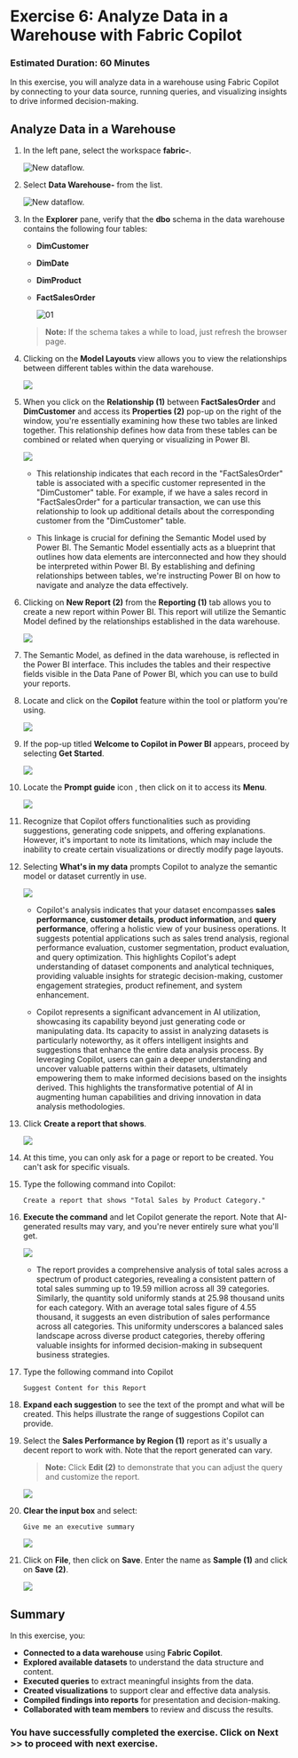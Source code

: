 # Exercise 6: Analyze Data in a Warehouse with Fabric Copilot

### Estimated Duration: 60 Minutes

In this exercise, you will analyze data in a warehouse using Fabric Copilot by connecting to your data source, running queries, and visualizing insights to drive informed decision-making. 

## Analyze Data in a Warehouse

1. In the left pane, select the workspace **fabric-<inject key="DeploymentID" enableCopy="false"/>**.

   ![New dataflow.](./Images/26.png)
 
1. Select **Data Warehouse-<inject key="DeploymentID" enableCopy="false"/>** from the list.

   ![New dataflow.](./Images/33.png)

1. In the **Explorer** pane, verify that the **dbo** schema in the data warehouse contains the following four tables:
   
   - **DimCustomer**

   - **DimDate**

   - **DimProduct**

   - **FactSalesOrder**

      ![01](./Images/02/Pg4-T2-S9.png)  

    > **Note:** If the schema takes a while to load, just refresh the browser page.
 
1. Clicking on the **Model Layouts** view allows you to view the relationships between different tables within the data warehouse.

    ![](./Images/pg-8.png)

1. When you click on the **Relationship (1)** between **FactSalesOrder** and **DimCustomer** and access its **Properties (2)** pop-up on the right of the window, you're essentially examining how these two tables are linked together. This relationship defines how data from these tables can be combined or related when querying or visualizing in Power BI.

     ![](./Images/Analyze1.png)

    - This relationship indicates that each record in the "FactSalesOrder" table is associated with a specific customer represented in the "DimCustomer" table. For example, if we have a sales record in "FactSalesOrder" for a particular transaction, we can use this relationship to look up additional details about the corresponding customer from the "DimCustomer" table.

    - This linkage is crucial for defining the Semantic Model used by Power BI. The Semantic Model essentially acts as a blueprint that outlines how data elements are interconnected and how they should be interpreted within Power BI. By establishing and defining relationships between tables, we're instructing Power BI on how to navigate and analyze the data effectively.
 
1. Clicking on **New Report (2)** from the **Reporting  (1)** tab allows you to create a new report within Power BI. This report will utilize the Semantic Model defined by the relationships established in the data warehouse.
 
   ![](./Images/pg-08-1.png)

1. The Semantic Model, as defined in the data warehouse, is reflected in the Power BI interface. This includes the tables and their respective fields visible in the Data Pane of Power BI, which you can use to build your reports.

1. Locate and click on the **Copilot** feature within the tool or platform you're using.

   ![](./Images/13.png)

1. If the pop-up titled **Welcome to Copilot in Power BI** appears, proceed by selecting **Get Started**.

   ![](./Images/14.png)

1. Locate the **Prompt guide** icon , then click on it to access its **Menu**.

   ![](./Images/15.png)

1. Recognize that Copilot offers functionalities such as providing suggestions, generating code snippets, and offering explanations. However, it's important to note its limitations, which may include the inability to create certain visualizations or directly modify page layouts.

1. Selecting **What's in my data** prompts Copilot to analyze the semantic model or dataset currently in use.

   ![](./Images/16.png)

   - Copilot's analysis indicates that your dataset encompasses **sales performance**, **customer details**, **product information**, and **query performance**, offering a holistic view of your business operations. It suggests potential applications such as sales trend analysis, regional performance evaluation, customer segmentation, product evaluation, and query optimization. This highlights Copilot's adept understanding of dataset components and analytical techniques, providing valuable insights for strategic decision-making, customer engagement strategies, product refinement, and system enhancement.
    
   - Copilot represents a significant advancement in AI utilization, showcasing its capability beyond just generating code or manipulating data. Its capacity to assist in analyzing datasets is particularly noteworthy, as it offers intelligent insights and suggestions that enhance the entire data analysis process. By leveraging Copilot, users can gain a deeper understanding and uncover valuable patterns within their datasets, ultimately empowering them to make informed decisions based on the insights derived. This highlights the transformative potential of AI in augmenting human capabilities and driving innovation in data analysis methodologies.

1. Click **Create a report that shows**.

    ![](./Images/17.png)
   
1. At this time, you can only ask for a page or report to be created. You can't ask for specific visuals.
 
1. Type the following command into Copilot:
  
    ```
    Create a report that shows "Total Sales by Product Category."
    ```
 
1. **Execute the command** and let Copilot generate the report. Note that AI-generated results may vary, and you're never entirely sure what you'll get.

    ![](./Images/Analyze2.png)

   - The report provides a comprehensive analysis of total sales across a spectrum of product categories, revealing a consistent pattern of total sales summing up to 19.59 million across all 39 categories. Similarly, the quantity sold uniformly stands at 25.98 thousand units for each category. With an average total sales figure of 4.55 thousand, it suggests an even distribution of sales performance across all categories. This uniformity underscores a balanced sales landscape across diverse product categories, thereby offering valuable insights for informed decision-making in subsequent business strategies.

   
1. Type the following command into Copilot

    ```
    Suggest Content for this Report
    ```
 
1. **Expand each suggestion** to see the text of the prompt and what will be created. This helps illustrate the range of suggestions Copilot can provide.
 
1. Select the **Sales Performance by Region (1)** report as it's usually a decent report to work with. Note that the report generated can vary.
  
    >**Note:** Click **Edit (2)** to demonstrate that you can adjust the query and customize the report.

   ![](./Images/Analyze3.png)

1. **Clear the input box** and select:

    ```
    Give me an executive summary
    ```
    
    ![](./Images/23.png)

1. Click on **File**, then click on **Save**. Enter the name as **Sample (1)** and click on **Save (2)**.

   ![](./Images/Analyze4.png)

## Summary

In this exercise, you:

- **Connected to a data warehouse** using **Fabric Copilot**.
- **Explored available datasets** to understand the data structure and content.
- **Executed queries** to extract meaningful insights from the data.
- **Created visualizations** to support clear and effective data analysis.
- **Compiled findings into reports** for presentation and decision-making.
- **Collaborated with team members** to review and discuss the results.

### You have successfully completed the exercise. Click on Next >> to proceed with next exercise.
